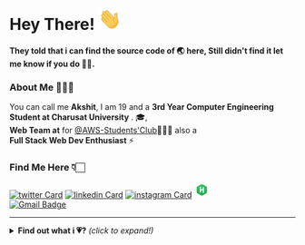 # Hey There! <img src="https://github.com/AKSHIT989/AKSHIT989/blob/main/gifs/hi.gif" width="40px"></h2>

#### They told that i can find the source code of 🌏 here, Still didn't find it let me know if you do 🙏🏻.

### About Me 🙋🏻‍♂️

You can call me **Akshit**,
I am 19 and a **3rd Year Computer Engineering Student at Charusat University** . 🎓,<br>**Web Team at** for [@AWS-Students'Club](https://github.com/asc-charusat)🤹🏻‍♂️ also a <br>**Full Stack Web Dev Enthusiast** ⚡


### Find Me Here 👇🏻

[![twitter Card](https://img.icons8.com/color/28/000000/twitter.png)](https://twitter.com/AkshitSoneji)
[![linkedin Card](https://img.icons8.com/color/28/000000/linkedin.png)](https://www.linkedin.com/in/akshit-soneji/)
[![instagram Card](https://img.icons8.com/fluent/28/000000/instagram-new.png)](https://www.instagram.com/asish.io/)
[![HackerRank Card](https://github.com/AKSHIT989/AKSHIT989/blob/main/gifs/hackerrank..png)](https://www.hackerrank.com/18CE124) <br>
[![Gmail Badge](https://img.shields.io/badge/-sonejiakshit989@gmail.com-c14438?style=flat-square&logo=Gmail&logoColor=white&link=mailto:sonejiakshit989@gmail.com)](mailto:sonejiakshit989@gmail.com)

---

<details close>
<summary><b>Find out what i 💗?</b> <i>(click to expand!)</i></summary>

### inCoding 👨🏻‍💻

<img src="https://img.icons8.com/color/28/000000/windows-10.png"/>
<img src="https://img.icons8.com/fluent/28/000000/console.png"/>
<img src="https://img.icons8.com/color/28/000000/git.png"/>
<img src="https://img.icons8.com/fluent/28/000000/chrome.png"/>
<img src="https://github.com/AKSHIT989/AKSHIT989/blob/main/gifs/code.png"/>
<img src="https://github.com/AKSHIT989/AKSHIT989/blob/main/gifs/postman..png"/>
<img src="https://github.com/AKSHIT989/AKSHIT989/blob/main/gifs/mongodb.png"/>
<img src="https://github.com/AKSHIT989/AKSHIT989/blob/main/gifs/firebase.png"/>
<img src="https://github.com/AKSHIT989/AKSHIT989/blob/main/gifs/react.png"/>
<img src="https://github.com/AKSHIT989/AKSHIT989/blob/main/gifs/nodejs.png"/> 
<img src="https://github.com/AKSHIT989/AKSHIT989/blob/main/gifs/javascript.png"/> 
<img src="https://github.com/AKSHIT989/AKSHIT989/blob/main/gifs/python.png"/>
<img src="https://img.icons8.com/color/28/000000/java-coffee-cup-logo.png"/>
<img src="https://github.com/AKSHIT989/AKSHIT989/blob/main/gifs/arduino.png"/>
<img src="https://github.com/AKSHIT989/AKSHIT989/blob/main/gifs/c++.png"/>
<img src="https://github.com/AKSHIT989/AKSHIT989/blob/main/gifs/c.png"/>

```
I keep going dates with them 💗, best part no one hates me for going on date with others 😁.
```

### Profile Overview 👀

![Github stats](https://github-readme-stats.vercel.app/api?username=AKSHIT989&show_icons=true&theme=radical)<br>

</details>
